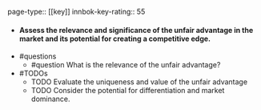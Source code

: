 page-type:: [[key]]
innbok-key-rating:: 55
- #### Assess the relevance and significance of the unfair advantage in the market and its potential for creating a competitive edge.
- #questions
  - #question What is the relevance of the unfair advantage?
- #TODOs
  - TODO Evaluate the uniqueness and value of the unfair advantage
  - TODO  Consider the potential for differentiation and market dominance.



